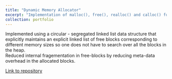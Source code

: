 ```yaml
---
title: "Dynamic Memory Allocator"
excerpt: "Implementation of malloc(), free(), realloc() and calloc() functions.<br/>"
collection: portfolio
---
```


Implemented using a circular - segregated linked list data structure that explicitly maintains an explicit linked list of free blocks corresponding to different memory sizes so one does not have to search over all the blocks in the heap.<br/>
Reduced internal fragementation in free-blocks by reducing meta-data overhead in the allocated blocks. 

[Link to repository](https://gist.github.com/AND2797/87d7f758fe30e382545eda4663ef101e)
